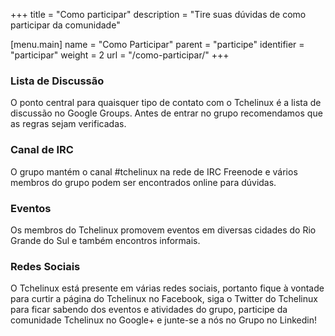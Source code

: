 +++
title = "Como participar"
description = "Tire suas dúvidas de como participar da comunidade"

[menu.main]
  name = "Como Participar"
  parent = "participe"
  identifier = "participar"
  weight = 2
  url = "/como-participar/"
+++

### Lista de Discussão
O ponto central para quaisquer tipo de contato com o Tchelinux é a lista de discussão no Google Groups. Antes de entrar no grupo recomendamos que as regras sejam verificadas.

### Canal de IRC

O grupo mantém o canal #tchelinux na rede de IRC Freenode e vários membros do grupo podem ser encontrados online para dúvidas.

### Eventos

Os membros do Tchelinux promovem eventos em diversas cidades do Rio Grande do Sul e também encontros informais.

### Redes Sociais

O Tchelinux está presente em várias redes sociais, portanto fique à vontade para curtir a página do Tchelinux no Facebook, siga o Twitter do Tchelinux para ficar sabendo dos eventos e atividades do grupo, participe da comunidade Tchelinux no Google+ e junte-se a nós no Grupo no Linkedin!
